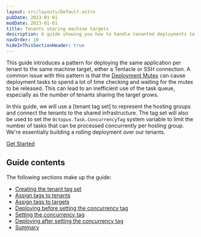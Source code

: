 ```yaml
---
layout: src/layouts/Default.astro
pubDate: 2023-01-01
modDate: 2023-01-01
title: Tenants sharing machine targets
description: A guide showing you how to handle tenanted deployments to shared machine infrastructure.
navOrder: 10
hideInThisSectionHeader: true
---
```


This guide introduces a pattern for deploying the same application per tenant to the same machine target, either a Tentacle or SSH connection. A common issue with this pattern is that the [Deployment Mutex](https://octopus.com/docs/administration/managing-infrastructure/run-multiple-processes-on-a-target-simultaneously) can cause deployment tasks to spend a lot of time checking and waiting for the mutex to be released. This can lead to an inefficient use of the task queue, especially as the number of tenants sharing the target grows.

In this guide, we will use a [tenant tag set] to represent the hosting groups and connect the tenants to the shared infrastructure. The tag set will also be used to set the `Octopus.Task.ConcurrencyTag` system variable to limit the number of tasks that can be processed concurrently per hosting group. We're essentially building a rolling deployment over our tenants.

<span><a class="button btn-success" href="/docs/tenants/guides/tenants-sharing-machine-targets/creating-the-tenant-tag-set">Get Started</a></span>

## Guide contents

The following sections make up the guide:

- [Creating the tenant tag set](/docs/tenants/guides/tenants-sharing-machine-targets/creating-the-tenant-tag-set)
- [Assign tags to tenants](/docs/tenants/guides/tenants-sharing-machine-targets/assign-tags-to-tenants)
- [Assign tags to targets](/docs/tenants/guides/tenants-sharing-machine-targets/assign-tags-to-targets)
- [Deploying before setting the concurrency tag](/docs/tenants/guides/tenants-sharing-machine-targets/deploying-before-concurrency-tag)
- [Setting the concurrency tag](/docs/tenants/guides/tenants-sharing-machine-targets/setting-the-concurrency-tag)
- [Deploying after setting the concurrency tag](/docs/tenants/guides/tenants-sharing-machine-targets/deploying-after-concurrency-tag)
- [Summary](/docs/tenants/guides/tenants-sharing-machine-targets/summary)